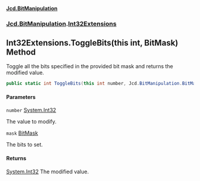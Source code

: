 #### [Jcd.BitManipulation](index 'index')

### [Jcd.BitManipulation](Jcd.BitManipulation 'Jcd.BitManipulation').[Int32Extensions](Jcd.BitManipulation.Int32Extensions 'Jcd.BitManipulation.Int32Extensions')

## Int32Extensions.ToggleBits(this int, BitMask) Method

Toggle all the bits specified in the provided bit mask and returns the modified value.

```csharp
public static int ToggleBits(this int number, Jcd.BitManipulation.BitMask mask);
```

#### Parameters

<a name='Jcd.BitManipulation.Int32Extensions.ToggleBits(thisint,Jcd.BitManipulation.BitMask).number'></a>

`number` [System.Int32](https://docs.microsoft.com/en-us/dotnet/api/System.Int32 'System.Int32')

The value to modify.

<a name='Jcd.BitManipulation.Int32Extensions.ToggleBits(thisint,Jcd.BitManipulation.BitMask).mask'></a>

`mask` [BitMask](Jcd.BitManipulation.BitMask 'Jcd.BitManipulation.BitMask')

The bits to set.

#### Returns

[System.Int32](https://docs.microsoft.com/en-us/dotnet/api/System.Int32 'System.Int32')
The modified value.